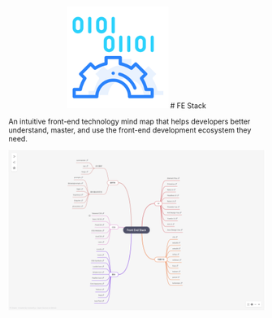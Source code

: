 <div align="center">
    <img src="https://raw.githubusercontent.com/lonewolfyx/fe-stack/refs/heads/master/public/logo.svg" width="200" height="200" alt="front end stack">
# FE Stack
</div>

An intuitive front-end technology mind map that helps developers better understand, master, and use the front-end
development ecosystem they need.

[![FE Stack](https://github.com/lonewolfyx/fe-stack/blob/master/public/opengraph-image.png?raw=true)](https://fe-stack.vercel.app/)
